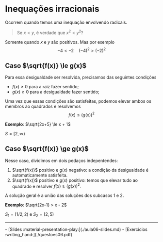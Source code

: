 # Inequações irracionais

Ocorrem quando temos uma inequação envolvendo radicais.

> Se $x < y$, é verdade que $x^2 < y^2$?

Somente quando $x$ e $y$ são positivos. Mas por exemplo
$$ -4 < -2 \quad (-4)^2 > (-2)^2$$

## Caso $\sqrt{f(x)} \le g(x)$

Para essa desigualdade ser resolvida, precisamos das seguintes condições

-  $f(x) \ge 0$ para a raiz fazer sentido;
-  $g(x) \ge 0$ para a desigualdade fazer sentido;

Uma vez que essas condições são satisfeitas, podemos elevar ambos os membros ao quadrados e resolvemos 
$$ f(x) \le \left(g(x)\right)^2$$

**Exemplo**: $\sqrt{2x+5} \le x + 1$


$S = [2,\infty)$



## Caso $\sqrt{f(x)} \ge g(x)$

Nesse caso, dividimos em dois pedaços indepentendes:

1. $\sqrt{f(x)}$ positivo e $g(x)$ negativo: a condição da desigualdade é automaticamente satisfeita. 
2. $\sqrt{f(x)}$ positivo e $g(x)$ positivo: temos que elevar tudo ao quadrado e resolver $f(x) \ge \left(g(x)\right)^2$.

A solução geral é a união das soluções dos subcasos 1 e 2.

**Exemplo**: $\sqrt{2x-1} > x - 2$

$S_1 = [1/2,2)$ e $S_2=[2,5)$

---

<div class="grid cards" markdown>
 - [Slides :material-presentation-play:](./aula06-slides.md)
 - [Exercícios :writing_hand:](./questoes06.pdf)
</div>

